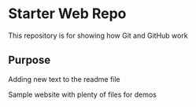 # Starter Web Repo

This repository is for showing how Git and GitHub work

## Purpose
Adding new text to the readme file



Sample website with plenty of files for demos